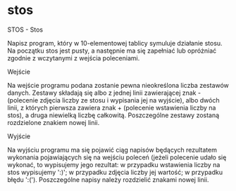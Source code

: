 # stos
STOS - Stos

Napisz program, który w 10-elementowej tablicy symuluje działanie stosu. Na początku stos jest pusty, a następnie ma się zapełniać lub opróżniać zgodnie z wczytanymi z wejścia poleceniami.

Wejście

Na wejście programu podana zostanie pewna nieokreślona liczba zestawów danych. Zestawy składają się albo z jednej linii zawierającej znak - (polecenie zdjęcia liczby ze stosu i wypisania jej na wyjście), albo dwóch linii, z których pierwsza zawiera znak + (polecenie wstawienia liczby na stos), a druga niewielką liczbę całkowitą. Poszczególne zestawy zostaną rozdzielone znakiem nowej linii.

Wyjście

Na wyjściu programu ma się pojawić ciąg napisów będących rezultatem wykonania pojawiających się na wejściu poleceń (jeżeli polecenie udało się wykonać, to wypisujemy jego rezultat: w przypadku wstawienia liczby na stos wypisujemy ':)'; w przypadku zdjęcia liczby jej wartość; w przypadku błędu ':('). Poszczególne napisy należy rozdzielić znakami nowej linii.
